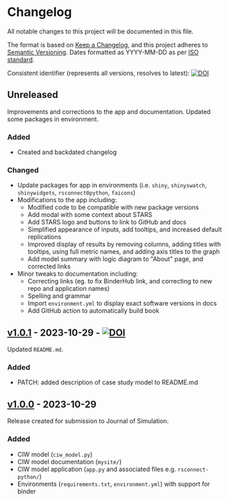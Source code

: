 # Changelog

All notable changes to this project will be documented in this file.

The format is based on [Keep a Changelog](https://keepachangelog.com/en/1.1.0/),
and this project adheres to [Semantic Versioning](https://semver.org/spec/v2.0.0.html). Dates formatted as YYYY-MM-DD as per [ISO standard](https://www.iso.org/iso-8601-date-and-time-format.html).

Consistent identifier (represents all versions, resolves to latest): [![DOI](https://zenodo.org/badge/DOI/10.5281/zenodo.10055168.svg)](https://doi.org/10.5281/zenodo.10055168)

## Unreleased

Improvements and corrections to the app and documentation. Updated some packages in environment.

### Added

* Created and backdated changelog

### Changed

* Update packages for app in environments (i.e. `shiny`, `shinyswatch`, `shinywidgets`, `rsconnect0python`, `faicons`)
* Modifications to the app including:
    * Modified code to be compatible with new package versions
    * Add modal with some context about STARS
    * Add STARS logo and buttons to link to GitHub and docs
    * Simplified appearance of inputs, add tooltips, and increased default replications
    * Improved display of results by removing columns, adding titles with tooltips, using full metric names, and adding axis titles to the graph
    * Add model summary with logic diagram to "About" page, and corrected links
* Minor tweaks to documentation including:
    * Correcting links (eg. to fix BinderHub link, and correcting to new repo and application names)
    * Spelling and grammar
    * Import `environment.yml` to display exact software versions in docs
    * Add GitHub action to automatically build book

## [v1.0.1](https://github.com/pythonhealthdatascience/stars-ciw-example/releases/tag/v1.0.1) - 2023-10-29 - [![DOI](https://zenodo.org/badge/DOI/10.5281/zenodo.10051495.svg)](https://doi.org/10.5281/zenodo.10051495)

Updated `README.md`.

### Added

* PATCH: added description of case study model to README.md

## [v1.0.0](https://github.com/pythonhealthdatascience/stars-ciw-example/releases/tag/v1.0.0) - 2023-10-29

Release created for submission to Journal of Simulation.

### Added

* CIW model (`ciw_model.py`)
* CIW model documentation (`mysite/`)
* CIW model application (`app.py` and associated files e.g. `rsconnect-python/`)
* Environments (`requirements.txt`, `environment.yml`) with support for binder